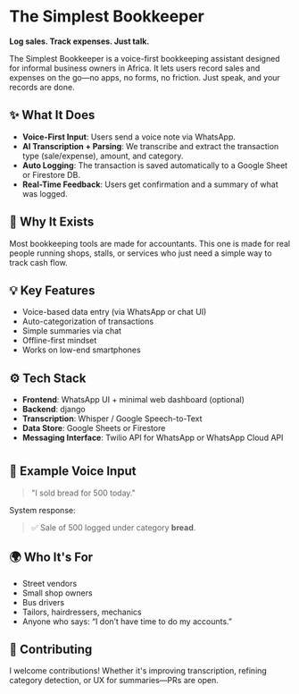 

# The Simplest Bookkeeper

**Log sales. Track expenses. Just talk.**

The Simplest Bookkeeper is a voice-first bookkeeping assistant designed for informal business owners in Africa. It lets users record sales and expenses on the go—no apps, no forms, no friction. Just speak, and your records are done.

## ✨ What It Does

* **Voice-First Input**: Users send a voice note via WhatsApp.
* **AI Transcription + Parsing**: We transcribe and extract the transaction type (sale/expense), amount, and category.
* **Auto Logging**: The transaction is saved automatically to a Google Sheet or Firestore DB.
* **Real-Time Feedback**: Users get confirmation and a summary of what was logged.

## 🧠 Why It Exists

Most bookkeeping tools are made for accountants. This one is made for real people running shops, stalls, or services who just need a simple way to track cash flow.

## 💡 Key Features

* Voice-based data entry (via WhatsApp or chat UI)
* Auto-categorization of transactions
* Simple summaries via chat
* Offline-first mindset
* Works on low-end smartphones

## ⚙️ Tech Stack

* **Frontend**: WhatsApp UI + minimal web dashboard (optional)
* **Backend**: django
* **Transcription**: Whisper / Google Speech-to-Text
* **Data Store**: Google Sheets or Firestore
* **Messaging Interface**: Twilio API for WhatsApp or WhatsApp Cloud API

#

## 🧪 Example Voice Input

> "I sold bread for 500 today."

System response:

> ✅ Sale of 500 logged under category **bread**.

## 🌍 Who It's For

* Street vendors
* Small shop owners
* Bus drivers
* Tailors, hairdressers, mechanics
* Anyone who says: “I don’t have time to do my accounts.”

## 🤝 Contributing

I welcome contributions! Whether it's improving transcription, refining category detection, or UX for summaries—PRs are open.

